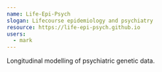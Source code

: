 ```yaml
---
name: Life-Epi-Psych
slogan: Lifecourse epidemiology and psychiatry 
resource: https://life-epi-psych.github.io
users: 
  - mark
---
```


Longitudinal modelling of psychiatric genetic data.
